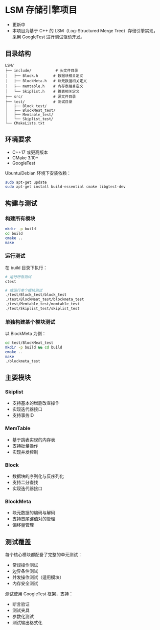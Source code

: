 # LSM 存储引擎项目
- 更新中
- 本项目为基于 C++ 的 LSM（Log-Structured Merge Tree）存储引擎实现，采用 GoogleTest 进行测试驱动开发。

## 目录结构

```
LSM/
├── include/           # 头文件目录
│   ├── Block.h       # 数据块相关定义
│   ├── BlockMeta.h   # 块元数据相关定义
│   ├── memtable.h    # 内存表相关定义
│   └── Skiplist.h    # 跳表相关定义
├── src/              # 源文件目录
├── test/             # 测试目录
│   ├── Block_test/   
│   ├── BlockMeat_test/
│   ├── Memtable_test/
│   └── Skiplist_test/
└── CMakeLists.txt
```

## 环境要求

- C++17 或更高版本
- CMake 3.10+
- GoogleTest

Ubuntu/Debian 环境下安装依赖：
```bash
sudo apt-get update
sudo apt-get install build-essential cmake libgtest-dev
```

## 构建与测试

### 构建所有模块

```bash
mkdir -p build
cd build
cmake ..
make
```

### 运行测试

在 build 目录下执行：
```bash
# 运行所有测试
ctest

# 或运行单个模块测试
./test/Block_test/block_test
./test/BlockMeat_test/blockmeta_test
./test/Memtable_test/memtable_test
./test/Skiplist_test/skiplist_test
```

### 单独构建某个模块测试

以 BlockMeta 为例：
```bash
cd test/BlockMeat_test
mkdir -p build && cd build
cmake ..
make
./blockmeta_test
```

## 主要模块

### Skiplist
- 支持基本的增删改查操作
- 实现迭代器接口
- 支持事务ID

### MemTable
- 基于跳表实现的内存表
- 支持批量操作
- 实现并发控制

### Block
- 数据块的序列化与反序列化
- 支持二分查找
- 实现迭代器接口

### BlockMeta
- 块元数据的编码与解码
- 支持首尾键值对的管理
- 偏移量管理

## 测试覆盖

每个核心模块都配备了完整的单元测试：
- 常规操作测试
- 边界条件测试
- 并发操作测试（适用模块）
- 内存安全测试

测试使用 GoogleTest 框架，支持：
- 断言验证
- 测试夹具
- 参数化测试
- 测试输出格式化